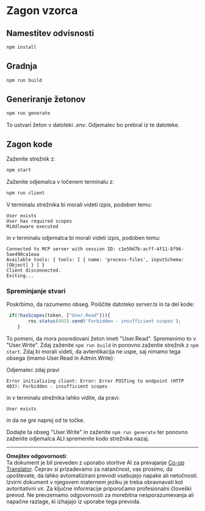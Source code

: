 <!--
CO_OP_TRANSLATOR_METADATA:
{
  "original_hash": "3880d89fa60abc699e1a17a82ae514ef",
  "translation_date": "2025-10-07T01:24:59+00:00",
  "source_file": "03-GettingStarted/11-simple-auth/solution/typescript/README.md",
  "language_code": "sl"
}
-->
# Zagon vzorca

## Namestitev odvisnosti

```sh
npm install
```

## Gradnja

```sh
npm run build
```

## Generiranje žetonov

```sh
npm run generate
```

To ustvari žeton v datoteki *.env*. Odjemalec bo prebral iz te datoteke.

## Zagon kode

Zaženite strežnik z:

```sh
npm start
```

Zaženite odjemalca v ločenem terminalu z:

```sh
npm run client
```

V terminalu strežnika bi morali videti izpis, podoben temu:

```text
User exists
User has required scopes
Middleware executed
```

in v terminalu odjemalca bi morali videti izpis, podoben temu:

```text
Connected to MCP server with session ID: c1e50d7b-acff-4f11-8f96-5ae490ca1eaa
Available tools: { tools: [ { name: 'process-files', inputSchema: [Object] } ] }
Client disconnected.
Exiting...
```

### Spreminjanje stvari

Poskrbimo, da razumemo obseg. Poiščite datoteko *server.ts* in ta del kode:

```typescript
 if(!hasScopes(token, ["User.Read"])){
        res.status(403).send('Forbidden - insufficient scopes');
    }
```

To pomeni, da mora posredovani žeton imeti "User.Read". Spremenimo to v "User.Write". Zdaj zaženite `npm run build` in ponovno zaženite strežnik z `npm start`. Zdaj bi morali videti, da avtentikacija ne uspe, saj nimamo tega obsega (imamo User.Read in Admin.Write):

Odjemalec zdaj pravi

```text
Error initializing client: Error: Error POSTing to endpoint (HTTP 403): Forbidden - insufficient scopes
```

in v terminalu strežnika lahko vidite, da pravi:

```text
User exists
```

in da ne gre naprej od te točke.

Dodajte ta obseg "User.Write" in zaženite `npm run generate` ter ponovno zaženite odjemalca ALI spremenite kodo strežnika nazaj.

---

**Omejitev odgovornosti**:  
Ta dokument je bil preveden z uporabo storitve AI za prevajanje [Co-op Translator](https://github.com/Azure/co-op-translator). Čeprav si prizadevamo za natančnost, vas prosimo, da upoštevate, da lahko avtomatizirani prevodi vsebujejo napake ali netočnosti. Izvirni dokument v njegovem maternem jeziku je treba obravnavati kot avtoritativni vir. Za ključne informacije priporočamo profesionalni človeški prevod. Ne prevzemamo odgovornosti za morebitna nesporazumevanja ali napačne razlage, ki izhajajo iz uporabe tega prevoda.